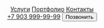 <!DOCTYPE html>
<html>
<head>
    <meta charset='utf-8'>
    <meta http-equiv='X-UA-Compatible' content='IE=edge'>
    <title>Смарт-Экспресс — Сайт находится в разработке</title>
    <meta name='viewport' content='width=device-width, initial-scale=1'>
    <script src='js/jquery-3.6.0.min.js'></script>
</head>
<body>
    <header>
        <nav>
            <a href="#services">Услуги</a>
            <a href="#portfolio">Портфолио</a>
            <a href="#contacts">Контакты</a>
        </nav>
        <div>
            <a href="tel:+79356782130">+7 903 999-99-99</a>
            <button>Позвонить</button>
        </div>
    </header>
</body>
</html>
